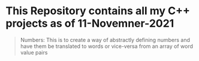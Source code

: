 # This Repository contains all my C++ projects as of 11-Novemner-2021
> Numbers:
    This is to create a way of abstractly defining numbers and have them be translated to words or vice-versa from an array of word value pairs
